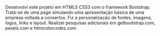 Desenvolvi este projeto em HTML5 CSS3 com o framework Bootstrap. Trata-se de uma page simulando uma apresentação básica de uma empresa voltada a consertos. Fiz a personalização de fontes, imagens, logos, links e layout. Realizei pesquisas adicionais em getbootstrap.com, pexels.com e htmlcolorcodes.com.
